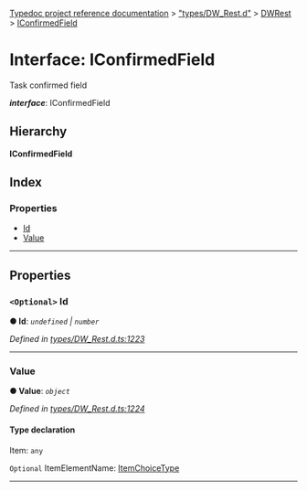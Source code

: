 [Typedoc project reference documentation](../README.md) > ["types/DW_Rest.d"](../modules/_types_dw_rest_d_.md) > [DWRest](../modules/_types_dw_rest_d_.dwrest.md) > [IConfirmedField](../interfaces/_types_dw_rest_d_.dwrest.iconfirmedfield.md)

# Interface: IConfirmedField

Task confirmed field

*__interface__*: IConfirmedField

## Hierarchy

**IConfirmedField**

## Index

### Properties

* [Id](_types_dw_rest_d_.dwrest.iconfirmedfield.md#id)
* [Value](_types_dw_rest_d_.dwrest.iconfirmedfield.md#value)

---

## Properties

<a id="id"></a>

### `<Optional>` Id

**● Id**: *`undefined` \| `number`*

*Defined in [types/DW_Rest.d.ts:1223](https://github.com/DocuWare/REST-Sample-TS/blob/a4697e2/src/types/DW_Rest.d.ts#L1223)*

___
<a id="value"></a>

###  Value

**● Value**: *`object`*

*Defined in [types/DW_Rest.d.ts:1224](https://github.com/DocuWare/REST-Sample-TS/blob/a4697e2/src/types/DW_Rest.d.ts#L1224)*

#### Type declaration

 Item: `any`

`Optional`  ItemElementName: [ItemChoiceType](../enums/_types_dw_rest_d_.dwrest.itemchoicetype.md)

___

